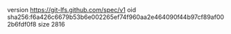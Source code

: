 version https://git-lfs.github.com/spec/v1
oid sha256:f6a426c6679b53b6e002265ef74f960aa2e464090f44b97cf89af002b6fdf0f8
size 2816
